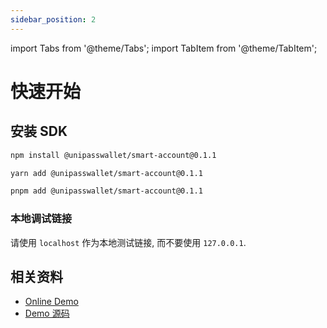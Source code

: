 ```yaml
---
sidebar_position: 2
---
```


import Tabs from '@theme/Tabs';
import TabItem from '@theme/TabItem';

# 快速开始

## 安装 SDK

<Tabs>
<TabItem value="npm">

```bash
npm install @unipasswallet/smart-account@0.1.1
```
</TabItem>

<TabItem value="yarn">

```bash
yarn add @unipasswallet/smart-account@0.1.1
```
</TabItem>


<TabItem value="pnpm">

```bash
pnpm add @unipasswallet/smart-account@0.1.1
```
</TabItem>
</Tabs>

### 本地调试链接

请使用 `localhost` 作为本地测试链接, 而不要使用 `127.0.0.1`.

## 相关资料
* [Online Demo](https://up-smart-account-demo.vercel.app/)
* [Demo 源码](https://github.com/UniPassID/smart-account-sdk-demo)